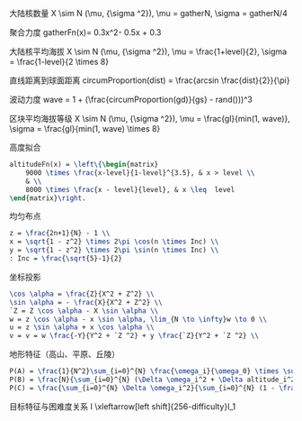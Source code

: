 
大陆核数量
X \sim N (\mu, {\sigma ^2}), \mu = gatherN, \sigma = gatherN/4

聚合力度
gatherFn(x)= 0.3x^2- 0.5x + 0.3

大陆核平均海拔
X \sim N (\mu, {\sigma ^2}), \mu = \frac{1+level}{2}, \sigma = \frac{1-level}{2 \times 8}

直线距离到球面距离
circumProportion(dist) = \frac{arcsin \frac{dist}{2}}{\pi}

波动力度
wave = 1 + (\frac{circumProportion(gd)}{gs} - rand()))^3

区块平均海拔等级
X \sim N (\mu, {\sigma ^2}), \mu = \frac{gl}{min(1, wave)}, \sigma = \frac{gl}{min(1, wave) \times 8}

高度拟合
``` LaTeX
altitudeFn(x) = \left\{\begin{matrix}
    9000 \times \frac{x-level}{1-level}^{3.5}, & x > level \\
    & \\
    8000 \times \frac{x - level}{level}, & x \leq  level
\end{matrix}\right.
```

均匀布点
``` LaTeX
z = \frac{2n+1}{N} - 1 \\
x = \sqrt{1 - z^2} \times 2\pi \cos(n \times Inc) \\
y = \sqrt{1 - z^2} \times 2\pi \sin(n \times Inc) \\
: Inc = \frac{\sqrt{5}-1}{2}
```

坐标投影
``` LaTeX
\cos \alpha = \frac{Z}{X^2 + Z^2} \\
\sin \alpha = - \frac{X}{X^2 + Z^2} \\
`Z = Z \cos \alpha - X \sin \alpha \\
w = z \cos \alpha - x \sin \alpha, \lim_{N \to \infty}w \to 0 \\
u = z \sin \alpha + x \cos \alpha \\
v = v = w \frac{-Y}{Y^2 + `Z ^2} + y \frac{`Z}{Y^2 + `Z ^2} \\
```

地形特征（高山、平原、丘陵）
``` LaTeX
P(A) = \frac{1}{N^2}\sum_{i=0}^{N} \frac{\omega_i}{\omega_0} \times \sum_{i=0}^{N}\Delta altitude_i \\
P(B) = \frac{N}{\sum_{i=0}^{N} (\Delta \omega_i^2 + \Delta altitude_i^2)} \\
P(C) = \frac{\sum_{i=0}^{N} \Delta \omega_i^2}{\sum_{i=0}^{N} (1 - \frac{\omega_i}{\omega_0})^2} \\
```

目标特征与困难度关系
I \xleftarrow[left shift]{256-difficulty}I_1
